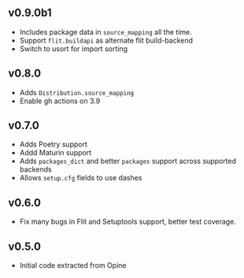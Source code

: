 ## v0.9.0b1

* Includes package data in `source_mapping` all the time.
* Support `flit.buildapi` as alternate flit build-backend
* Switch to usort for import sorting

## v0.8.0

* Adds `Distribution.source_mapping`
* Enable gh actions on 3.9

## v0.7.0

* Adds Poetry support
* Addd Maturin support
* Adds `packages_dict` and better `packages` support across supported backends
* Allows `setup.cfg` fields to use dashes

## v0.6.0

* Fix many bugs in Flit and Setuptools support, better test coverage.

## v0.5.0

* Initial code extracted from Opine
